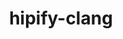 ---
title: "hipify-clang"
layout: cache
categories: [package, develop]
meta: {"compilers": ["gcc@=11.1.0", "gcc@=11.4.0", "gcc@=13.2.0"], "num_specs": 42, "num_specs_by_stack": {"e4s": 10, "gpu-tests": 22, "hep": 5, "ml-linux-x86_64-rocm": 5, "root": 42}, "oss": ["ubuntu20.04", "ubuntu22.04", "ubuntu24.04"], "platforms": ["linux"], "stacks": ["e4s", "gpu-tests", "hep", "ml-linux-x86_64-rocm", "root"], "targets": ["x86_64_v3"], "versions": ["5.5.1", "5.6.1", "5.7.1", "6.1.2", "6.3.2"]}
spec_details: [{"compiler": "gcc@=11.4.0", "hash": "3ugqcysrrsrudux3ntxaw44vk56qvbow", "os": "ubuntu22.04", "platform": "linux", "size": "-", "stacks": ["hep", "root"], "target": "x86_64_v3", "variants": ["~asan", "build_system=cmake", "build_type=Release", "generator=make", "~ipo", "patches=54b8b39"], "versions": ["5.7.1"]}, {"compiler": "gcc@=11.1.0", "hash": "4zkgmvecjnsbtrll4wwmclqjx3jcrszn", "os": "ubuntu20.04", "platform": "linux", "size": "-", "stacks": ["gpu-tests", "root"], "target": "x86_64_v3", "variants": ["build_system=cmake", "build_type=Release", "generator=make", "~ipo", "patches=54b8b39"], "versions": ["5.6.1"]}, {"compiler": "gcc@=11.4.0", "hash": "5c3mo37nhl3hp3mgcx2dqbk5kegsaqkk", "os": "ubuntu22.04", "platform": "linux", "size": "-", "stacks": ["e4s", "root"], "target": "x86_64_v3", "variants": ["~asan", "build_system=cmake", "build_type=Release", "generator=make", "~ipo", "patches=16e0e2b"], "versions": ["6.3.2"]}, {"compiler": "gcc@=13.2.0", "hash": "5hjkl7qmbbzlcdq6q57pyoogwzjbnz6f", "os": "ubuntu24.04", "platform": "linux", "size": "-", "stacks": ["ml-linux-x86_64-rocm", "root"], "target": "x86_64_v3", "variants": ["~asan", "build_system=cmake", "build_type=Release", "generator=make", "~ipo", "patches=3ad49b7"], "versions": ["6.1.2"]}, {"compiler": "gcc@=11.1.0", "hash": "5o2tmvxwgugl5pjfnqur5tk26g5veow7", "os": "ubuntu20.04", "platform": "linux", "size": "-", "stacks": ["gpu-tests", "root"], "target": "x86_64_v3", "variants": ["build_system=cmake", "build_type=Release", "generator=make", "~ipo", "patches=54b8b39"], "versions": ["5.6.1"]}, {"compiler": "gcc@=11.1.0", "hash": "6s6yt63f2m6n45e7auxmlynscyebsvoh", "os": "ubuntu20.04", "platform": "linux", "size": "-", "stacks": ["gpu-tests", "root"], "target": "x86_64_v3", "variants": ["build_system=cmake", "build_type=Release", "generator=make", "~ipo", "patches=54b8b39"], "versions": ["5.6.1"]}, {"compiler": "gcc@=11.1.0", "hash": "7fcup34tjwro2fwyvpbyrp5qfnzkr7hs", "os": "ubuntu20.04", "platform": "linux", "size": "-", "stacks": ["gpu-tests", "root"], "target": "x86_64_v3", "variants": ["build_system=cmake", "build_type=Release", "generator=make", "~ipo", "patches=54b8b39"], "versions": ["5.6.1"]}, {"compiler": "gcc@=11.4.0", "hash": "7zt2hbwmz3hl5lnqcgrff65fajbso3bt", "os": "ubuntu22.04", "platform": "linux", "size": "-", "stacks": ["hep", "root"], "target": "x86_64_v3", "variants": ["~asan", "build_system=cmake", "build_type=Release", "generator=make", "~ipo", "patches=54b8b39"], "versions": ["5.7.1"]}, {"compiler": "gcc@=11.1.0", "hash": "arsbm6lioy7jx4xnuklvx6b23azidzby", "os": "ubuntu20.04", "platform": "linux", "size": "-", "stacks": ["gpu-tests", "root"], "target": "x86_64_v3", "variants": ["build_system=cmake", "build_type=Release", "generator=make", "~ipo", "patches=54b8b39"], "versions": ["5.6.1"]}, {"compiler": "gcc@=11.1.0", "hash": "ayupfqtaj5gbnjlt5fs2sm6brdmvrt7h", "os": "ubuntu20.04", "platform": "linux", "size": "-", "stacks": ["gpu-tests", "root"], "target": "x86_64_v3", "variants": ["build_system=cmake", "build_type=Release", "generator=make", "~ipo", "patches=fafe6a5"], "versions": ["5.5.1"]}, {"compiler": "gcc@=11.1.0", "hash": "bf3oqxqakauknpioyipdioqn72gjcrwo", "os": "ubuntu20.04", "platform": "linux", "size": "-", "stacks": ["gpu-tests", "root"], "target": "x86_64_v3", "variants": ["build_system=cmake", "build_type=Release", "generator=make", "~ipo", "patches=54b8b39"], "versions": ["5.6.1"]}, {"compiler": "gcc@=11.1.0", "hash": "dsemwpls4u2rfd26zgh5kf462licqpbb", "os": "ubuntu20.04", "platform": "linux", "size": "-", "stacks": ["gpu-tests", "root"], "target": "x86_64_v3", "variants": ["build_system=cmake", "build_type=Release", "generator=make", "~ipo", "patches=54b8b39"], "versions": ["5.6.1"]}, {"compiler": "gcc@=13.2.0", "hash": "dvdsb36nulsmpjo4rcxjd75bpdyuvxx3", "os": "ubuntu24.04", "platform": "linux", "size": "-", "stacks": ["ml-linux-x86_64-rocm", "root"], "target": "x86_64_v3", "variants": ["~asan", "build_system=cmake", "build_type=Release", "generator=make", "~ipo", "patches=3ad49b7"], "versions": ["6.1.2"]}, {"compiler": "gcc@=11.4.0", "hash": "fccdyottm23gcoydvxe2mq6qf67foxw6", "os": "ubuntu22.04", "platform": "linux", "size": "-", "stacks": ["e4s", "root"], "target": "x86_64_v3", "variants": ["~asan", "build_system=cmake", "build_type=Release", "generator=make", "~ipo", "patches=16e0e2b"], "versions": ["6.3.2"]}, {"compiler": "gcc@=11.4.0", "hash": "hvshj7pvnpoqtskvd4ymiuhmb56pnd2t", "os": "ubuntu22.04", "platform": "linux", "size": "-", "stacks": ["hep", "root"], "target": "x86_64_v3", "variants": ["~asan", "build_system=cmake", "build_type=Release", "generator=make", "~ipo", "patches=54b8b39"], "versions": ["5.7.1"]}, {"compiler": "gcc@=11.4.0", "hash": "inv7l5ksiiybtubsa2sythp74tkegc2e", "os": "ubuntu22.04", "platform": "linux", "size": "-", "stacks": ["hep", "root"], "target": "x86_64_v3", "variants": ["~asan", "build_system=cmake", "build_type=Release", "generator=make", "~ipo", "patches=54b8b39"], "versions": ["5.7.1"]}, {"compiler": "gcc@=11.4.0", "hash": "ixahcwkasodc7t6cuk64mvrjj6kg5r2p", "os": "ubuntu22.04", "platform": "linux", "size": "-", "stacks": ["e4s", "root"], "target": "x86_64_v3", "variants": ["~asan", "build_system=cmake", "build_type=Release", "generator=make", "~ipo", "patches=16e0e2b"], "versions": ["6.3.2"]}, {"compiler": "gcc@=11.1.0", "hash": "jf23rekvxj2q62slqony5ccl57skghpj", "os": "ubuntu20.04", "platform": "linux", "size": "-", "stacks": ["gpu-tests", "root"], "target": "x86_64_v3", "variants": ["build_system=cmake", "build_type=Release", "generator=make", "~ipo", "patches=54b8b39"], "versions": ["5.6.1"]}, {"compiler": "gcc@=11.1.0", "hash": "jsz5rr3xdav6zfzcf4xtpdwdigm2reaz", "os": "ubuntu20.04", "platform": "linux", "size": "-", "stacks": ["gpu-tests", "root"], "target": "x86_64_v3", "variants": ["build_system=cmake", "build_type=Release", "generator=make", "~ipo", "patches=54b8b39"], "versions": ["5.6.1"]}, {"compiler": "gcc@=11.1.0", "hash": "l5fk5vggsuqfpcazpiqddbykamiosmv6", "os": "ubuntu20.04", "platform": "linux", "size": "-", "stacks": ["gpu-tests", "root"], "target": "x86_64_v3", "variants": ["build_system=cmake", "build_type=Release", "generator=make", "~ipo", "patches=54b8b39"], "versions": ["5.6.1"]}, {"compiler": "gcc@=11.4.0", "hash": "lc4fhv6rdq2jdjazoacncdre2mi6djpx", "os": "ubuntu22.04", "platform": "linux", "size": "-", "stacks": ["e4s", "root"], "target": "x86_64_v3", "variants": ["~asan", "build_system=cmake", "build_type=Release", "generator=make", "~ipo", "patches=16e0e2b"], "versions": ["6.3.2"]}, {"compiler": "gcc@=11.4.0", "hash": "lreizcrhsx3p3sldks2jwe6qiwzljucj", "os": "ubuntu22.04", "platform": "linux", "size": "-", "stacks": ["e4s", "root"], "target": "x86_64_v3", "variants": ["~asan", "build_system=cmake", "build_type=Release", "generator=make", "~ipo", "patches=16e0e2b"], "versions": ["6.3.2"]}, {"compiler": "gcc@=11.4.0", "hash": "nbcemtwbilldl76cysw6hxl5odx7tbxn", "os": "ubuntu22.04", "platform": "linux", "size": "-", "stacks": ["e4s", "root"], "target": "x86_64_v3", "variants": ["~asan", "build_system=cmake", "build_type=Release", "generator=make", "~ipo", "patches=16e0e2b"], "versions": ["6.3.2"]}, {"compiler": "gcc@=11.1.0", "hash": "nnv6xrqcqjbb5hqjfemd4ltsf6ypkzq5", "os": "ubuntu20.04", "platform": "linux", "size": "-", "stacks": ["gpu-tests", "root"], "target": "x86_64_v3", "variants": ["build_system=cmake", "build_type=Release", "generator=make", "~ipo", "patches=54b8b39"], "versions": ["5.6.1"]}, {"compiler": "gcc@=11.1.0", "hash": "o6xnykfvmddeshr5lkdww5zmfeoskx7w", "os": "ubuntu20.04", "platform": "linux", "size": "-", "stacks": ["gpu-tests", "root"], "target": "x86_64_v3", "variants": ["build_system=cmake", "build_type=Release", "generator=make", "~ipo", "patches=54b8b39"], "versions": ["5.6.1"]}, {"compiler": "gcc@=13.2.0", "hash": "p7fdybqmjpuzltbbscvfej5334yqyqlk", "os": "ubuntu24.04", "platform": "linux", "size": "-", "stacks": ["ml-linux-x86_64-rocm", "root"], "target": "x86_64_v3", "variants": ["~asan", "build_system=cmake", "build_type=Release", "generator=make", "~ipo", "patches=3ad49b7"], "versions": ["6.1.2"]}, {"compiler": "gcc@=13.2.0", "hash": "qhdpacueav7uyzukzqheg3xiqerwnkhq", "os": "ubuntu24.04", "platform": "linux", "size": "-", "stacks": ["ml-linux-x86_64-rocm", "root"], "target": "x86_64_v3", "variants": ["~asan", "build_system=cmake", "build_type=Release", "generator=make", "~ipo", "patches=3ad49b7"], "versions": ["6.1.2"]}, {"compiler": "gcc@=11.1.0", "hash": "qrjtw3nbhunstncuh6hnstkvmcsnoswc", "os": "ubuntu20.04", "platform": "linux", "size": "-", "stacks": ["gpu-tests", "root"], "target": "x86_64_v3", "variants": ["build_system=cmake", "build_type=Release", "generator=make", "~ipo", "patches=54b8b39"], "versions": ["5.6.1"]}, {"compiler": "gcc@=11.4.0", "hash": "r2t3lgzsrvtnpc5j4so4kkhatcssdeba", "os": "ubuntu22.04", "platform": "linux", "size": "-", "stacks": ["hep", "root"], "target": "x86_64_v3", "variants": ["~asan", "build_system=cmake", "build_type=Release", "generator=make", "~ipo", "patches=54b8b39"], "versions": ["5.7.1"]}, {"compiler": "gcc@=11.1.0", "hash": "rtmu6c53jp3mdeihc77jmi2l7noz3s56", "os": "ubuntu20.04", "platform": "linux", "size": "-", "stacks": ["gpu-tests", "root"], "target": "x86_64_v3", "variants": ["build_system=cmake", "build_type=Release", "generator=make", "~ipo", "patches=54b8b39"], "versions": ["5.6.1"]}, {"compiler": "gcc@=11.4.0", "hash": "rwkt6uhggcismkojsnssxzjvxyiefznm", "os": "ubuntu22.04", "platform": "linux", "size": "-", "stacks": ["e4s", "root"], "target": "x86_64_v3", "variants": ["~asan", "build_system=cmake", "build_type=Release", "generator=make", "~ipo", "patches=16e0e2b"], "versions": ["6.3.2"]}, {"compiler": "gcc@=11.1.0", "hash": "sp6yx5v7fwsxdbomux5rljjd6il5buo2", "os": "ubuntu20.04", "platform": "linux", "size": "-", "stacks": ["gpu-tests", "root"], "target": "x86_64_v3", "variants": ["build_system=cmake", "build_type=Release", "generator=make", "~ipo", "patches=54b8b39"], "versions": ["5.6.1"]}, {"compiler": "gcc@=11.1.0", "hash": "tsl2w5kjxwxj7s2vehtt6kzhqtzppvzf", "os": "ubuntu20.04", "platform": "linux", "size": "-", "stacks": ["gpu-tests", "root"], "target": "x86_64_v3", "variants": ["build_system=cmake", "build_type=Release", "generator=make", "~ipo", "patches=54b8b39"], "versions": ["5.6.1"]}, {"compiler": "gcc@=11.4.0", "hash": "v26vahjwgzqxlbqhc2kxbzvoid7meyon", "os": "ubuntu22.04", "platform": "linux", "size": "-", "stacks": ["e4s", "root"], "target": "x86_64_v3", "variants": ["~asan", "build_system=cmake", "build_type=Release", "generator=make", "~ipo", "patches=16e0e2b"], "versions": ["6.3.2"]}, {"compiler": "gcc@=13.2.0", "hash": "vebepyoxo2qw4d3vfngsktetwbqrgx57", "os": "ubuntu24.04", "platform": "linux", "size": "-", "stacks": ["ml-linux-x86_64-rocm", "root"], "target": "x86_64_v3", "variants": ["~asan", "build_system=cmake", "build_type=Release", "generator=make", "~ipo", "patches=3ad49b7"], "versions": ["6.1.2"]}, {"compiler": "gcc@=11.1.0", "hash": "wgmol3y4dtco5g7yoq4klkfc4kh2xt56", "os": "ubuntu20.04", "platform": "linux", "size": "-", "stacks": ["gpu-tests", "root"], "target": "x86_64_v3", "variants": ["build_system=cmake", "build_type=Release", "generator=make", "~ipo", "patches=54b8b39"], "versions": ["5.6.1"]}, {"compiler": "gcc@=11.1.0", "hash": "woob5fhwozseo6dkh5odctsfbdeyfr62", "os": "ubuntu20.04", "platform": "linux", "size": "-", "stacks": ["gpu-tests", "root"], "target": "x86_64_v3", "variants": ["build_system=cmake", "build_type=Release", "generator=make", "~ipo", "patches=54b8b39"], "versions": ["5.6.1"]}, {"compiler": "gcc@=11.4.0", "hash": "wxsxxzvphn3kkkm5m5mwch4jat5ttm3m", "os": "ubuntu22.04", "platform": "linux", "size": "-", "stacks": ["e4s", "root"], "target": "x86_64_v3", "variants": ["~asan", "build_system=cmake", "build_type=Release", "generator=make", "~ipo", "patches=16e0e2b"], "versions": ["6.3.2"]}, {"compiler": "gcc@=11.1.0", "hash": "x5rklaigkaovyer3tkyr6f3forrlwimu", "os": "ubuntu20.04", "platform": "linux", "size": "-", "stacks": ["gpu-tests", "root"], "target": "x86_64_v3", "variants": ["build_system=cmake", "build_type=Release", "generator=make", "~ipo", "patches=54b8b39"], "versions": ["5.6.1"]}, {"compiler": "gcc@=11.1.0", "hash": "xbypgskwrse65snirm27iatyijodv7r2", "os": "ubuntu20.04", "platform": "linux", "size": "-", "stacks": ["gpu-tests", "root"], "target": "x86_64_v3", "variants": ["build_system=cmake", "build_type=Release", "generator=make", "~ipo", "patches=54b8b39"], "versions": ["5.6.1"]}, {"compiler": "gcc@=11.4.0", "hash": "xdmer3vdnpiu7lsshazafdq4lqmdcetl", "os": "ubuntu22.04", "platform": "linux", "size": "-", "stacks": ["e4s", "root"], "target": "x86_64_v3", "variants": ["~asan", "build_system=cmake", "build_type=Release", "generator=make", "~ipo", "patches=16e0e2b"], "versions": ["6.3.2"]}, {"compiler": "gcc@=11.1.0", "hash": "yvoas25azhsxxelejbrsrfrqtxnjcbtm", "os": "ubuntu20.04", "platform": "linux", "size": "-", "stacks": ["gpu-tests", "root"], "target": "x86_64_v3", "variants": ["build_system=cmake", "build_type=Release", "generator=make", "~ipo", "patches=54b8b39"], "versions": ["5.6.1"]}]
---